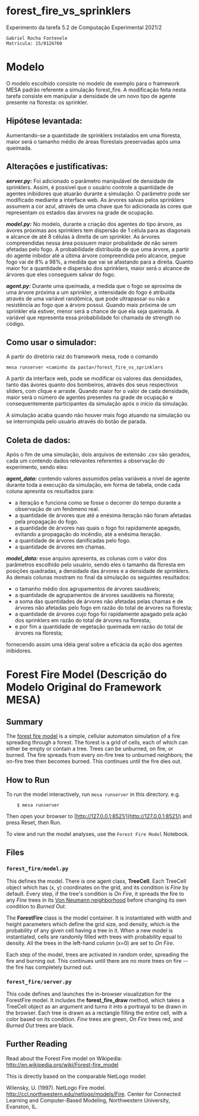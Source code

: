 # forest_fire_vs_sprinklers
Experimento da tarefa 5.2 de Computação Experimental 2021/2

    Gabriel Rocha Fontenele
    Matrícula: 15/0126760

# Modelo
O modelo escolhido consiste no modelo de exemplo para o framework MESA padrão referente a simulação forest_fire. A modificação feita nesta tarefa consiste em manipular a densidade de um novo tipo de agente presente na floresta: os sprinkler.

## Hipótese levantada: 
Aumentando-se a quantidade de sprinklers instalados em uma floresta, maior será o tamanho médio de áreas florestais preservadas após uma queimada.

## Alterações e justificativas:

***server.py:***
Foi adicionado o parâmetro manipulável de densidade de sprinklers. Assim, é possível que o usuário controle a quantidade de agentes inibidores que atuarão durante a simulação. O parâmetro pode ser modificado mediante a interface web. As árvores salvas pelos sprinklers assumem a cor azul, através de uma chave que foi adicionada às cores que representam os estados das árvores na grade de ocupação.

***model.py:***
No modelo, durante a criação dos agentes do tipo árvore, as ávores próximas aos sprinklers tem dispersão de 1 célula para as diagonais e alcance de até 8 células à direita de um sprinkler. As árvores compreendidas nessa área possuem maior probalidade de não serem afetadas pelo fogo. A probabilidade distribuída de que uma árvore, a partir do agente inibidor até a última árvore compreendida pelo alcance, pegue fogo vai de 8% a 98%, a medida que vai se afastando para a direita. Quanto maior for a quantidade e dispersão dos sprinklers, maior será o alcance de árvores que eles conseguem salvar do fogo.

***agent.py:***
Durante uma queimada, a medida que o fogo se aproxima de uma árvore próxima a um sprinkler, a intensidade do fogo é atribuída através de uma variável randômica, que pode ultrapassar ou não a resistência ao fogo que a árvore possui. Quando mais próxima de um sprinkler ela estiver, menor será a chance de que ela seja queimada. A variável que representa essa probabilidade foi chamada de strength no código.

## Como usar o simulador:
A partir do diretório raiz do framework mesa, rode o comando

    mesa runserver <caminho da pasta>/forest_fire_vs_sprinklers

A partir da interface web, pode se modificar os valores das densidades, tanto das ávores quanto dos bombeiros, através dos seus respectivos sliders, com clique e arraste. Quando maior for o valor de cada densidade, maior será o número de agentes presentes na grade de ocupação e consequentemente participantes da simulação após o início da simulação.

A simulação acaba quando não houver mais fogo atuando na simulação ou se interrompida pelo usuário através do botão de parada.

## Coleta de dados:
Após o fim de uma simulação, dois arquivos de extensão .csv são gerados, cada um contendo dados relevantes referentes a observação do experimento, sendo eles:

***agent_data:*** contendo valores assumidos pelas variáveis a nível de agente durante toda a execução da simulação, em forma de tabela, onde cada coluna apresnta os resultados para:
* a iteração e funciona como se fosse o decorrer do tempo durante a observação de um fenômeno real.
* a quantidade de árvores que até a enésima iteração não foram afetadas pela propagação do fogo.
* a quantidade de árvores nas quais o fogo foi rapidamente apagado, evitando a propagação do incêndio, até a enésima iteração.
* a quantidade de árvores danificadas pelo fogo.
* a quantidade de árvores em chamas. 

***model_data:*** esse arquivo apresenta, as colunas com o valor dos parâmetros escolhido pelo usuário, sendo eles o tamanho da floresta em posições quadradas, a densidade das árvores e a densidade de sprinklers. As demais colunas mostram no final da simulação os seguintes resultados:
* o tamanho médio dos agrupamentos de árvores saudáveis;
* a quantidade de agrupamentos de árvores saudáveis na floresta;
* a soma das quantidades de árvores não afetadas pelas chamas e de árvores não afetadas pelo fogo em razão do total de árvores na floresta;
* a quantidade de árvores cujo fogo foi rapidamente apagado pela ação dos sprinklers em razão do total de árvores na floresta;
* e por fim a quantidade de vegetação queimada em razão do total de árvores na floresta;

fornecendo assim uma idéia geral sobre a eficácia da ação dos agentes inibidores.

# Forest Fire Model (Descrição do Modelo Original do Framework MESA)

## Summary

The [forest fire model](http://en.wikipedia.org/wiki/Forest-fire_model) is a simple, cellular automaton simulation of a fire spreading through a forest. The forest is a grid of cells, each of which can either be empty or contain a tree. Trees can be unburned, on fire, or burned. The fire spreads from every on-fire tree to unburned neighbors; the on-fire tree then becomes burned. This continues until the fire dies out.

## How to Run

To run the model interactively, run ``mesa runserver`` in this directory. e.g.

```
    $ mesa runserver
```

Then open your browser to [http://127.0.0.1:8521/](http://127.0.0.1:8521/) and press Reset, then Run.

To view and run the model analyses, use the ``Forest Fire Model`` Notebook.

## Files

### ``forest_fire/model.py``

This defines the model. There is one agent class, **TreeCell**. Each TreeCell object which has (x, y) coordinates on the grid, and its condition is *Fine* by default. Every step, if the tree's condition is *On Fire*, it spreads the fire to any *Fine* trees in its [Von Neumann neighborhood](http://en.wikipedia.org/wiki/Von_Neumann_neighborhood) before changing its own condition to *Burned Out*.

The **ForestFire** class is the model container. It is instantiated with width and height parameters which define the grid size, and density, which is the probability of any given cell having a tree in it. When a new model is instantiated, cells are randomly filled with trees with probability equal to density. All the trees in the left-hand column (x=0) are set to *On Fire*.

Each step of the model, trees are activated in random order, spreading the fire and burning out. This continues until there are no more trees on fire -- the fire has completely burned out.


### ``forest_fire/server.py``

This code defines and launches the in-browser visualization for the ForestFire model. It includes the **forest_fire_draw** method, which takes a TreeCell object as an argument and turns it into a portrayal to be drawn in the browser. Each tree is drawn as a rectangle filling the entire cell, with a color based on its condition. *Fine* trees are green, *On Fire* trees red, and *Burned Out* trees are black.

## Further Reading

Read about the Forest Fire model on Wikipedia: http://en.wikipedia.org/wiki/Forest-fire_model

This is directly based on the comparable NetLogo model:

Wilensky, U. (1997). NetLogo Fire model. http://ccl.northwestern.edu/netlogo/models/Fire. Center for Connected Learning and Computer-Based Modeling, Northwestern University, Evanston, IL.
